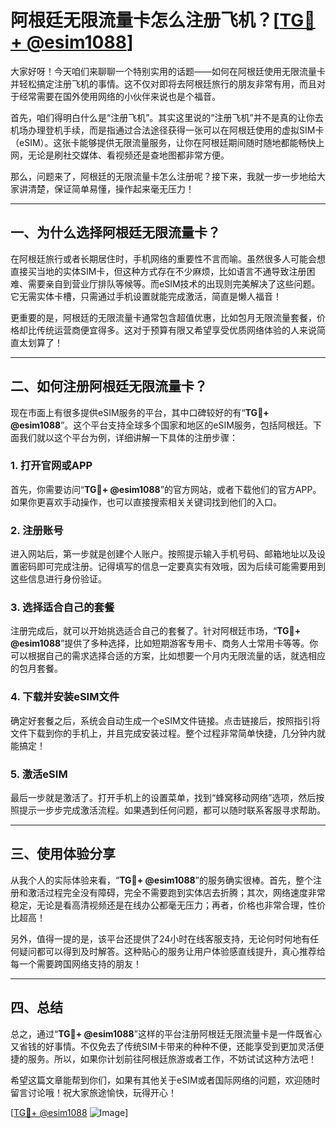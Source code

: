 # 阿根廷无限流量卡怎么注册飞机？[[TG💪+ @esim1088](https://t.me/s/esim1088)]

大家好呀！今天咱们来聊聊一个特别实用的话题——如何在阿根廷使用无限流量卡并轻松搞定注册飞机的事情。这不仅对即将去阿根廷旅行的朋友非常有用，而且对于经常需要在国外使用网络的小伙伴来说也是个福音。

首先，咱们得明白什么是“注册飞机”。其实这里说的“注册飞机”并不是真的让你去机场办理登机手续，而是指通过合法途径获得一张可以在阿根廷使用的虚拟SIM卡（eSIM）。这张卡能够提供无限流量服务，让你在阿根廷期间随时随地都能畅快上网，无论是刷社交媒体、看视频还是查地图都非常方便。

那么，问题来了，阿根廷的无限流量卡怎么注册呢？接下来，我就一步一步地给大家讲清楚，保证简单易懂，操作起来毫无压力！

---

## 一、为什么选择阿根廷无限流量卡？

在阿根廷旅行或者长期居住时，手机网络的重要性不言而喻。虽然很多人可能会想直接买当地的实体SIM卡，但这种方式存在不少麻烦，比如语言不通导致注册困难、需要亲自到营业厅排队等候等。而eSIM技术的出现则完美解决了这些问题。它无需实体卡槽，只需通过手机设置就能完成激活，简直是懒人福音！

更重要的是，阿根廷的无限流量卡通常包含超值优惠，比如包月无限流量套餐，价格却比传统运营商便宜得多。这对于预算有限又希望享受优质网络体验的人来说简直太划算了！

---

## 二、如何注册阿根廷无限流量卡？

现在市面上有很多提供eSIM服务的平台，其中口碑较好的有“**TG💪+ @esim1088**”。这个平台支持全球多个国家和地区的eSIM服务，包括阿根廷。下面我们就以这个平台为例，详细讲解一下具体的注册步骤：

### 1. 打开官网或APP

首先，你需要访问“**TG💪+ @esim1088**”的官方网站，或者下载他们的官方APP。如果你更喜欢手动操作，也可以直接搜索相关关键词找到他们的入口。

### 2. 注册账号

进入网站后，第一步就是创建个人账户。按照提示输入手机号码、邮箱地址以及设置密码即可完成注册。记得填写的信息一定要真实有效哦，因为后续可能需要用到这些信息进行身份验证。

### 3. 选择适合自己的套餐

注册完成后，就可以开始挑选适合自己的套餐了。针对阿根廷市场，“**TG💪+ @esim1088**”提供了多种选择，比如短期游客专用卡、商务人士常用卡等等。你可以根据自己的需求选择合适的方案，比如想要一个月内无限流量的话，就选相应的包月套餐。

### 4. 下载并安装eSIM文件

确定好套餐之后，系统会自动生成一个eSIM文件链接。点击链接后，按照指引将文件下载到你的手机上，并且完成安装过程。整个过程非常简单快捷，几分钟内就能搞定！

### 5. 激活eSIM

最后一步就是激活了。打开手机上的设置菜单，找到“蜂窝移动网络”选项，然后按照提示一步步完成激活流程。如果遇到任何问题，都可以随时联系客服寻求帮助。

---

## 三、使用体验分享

从我个人的实际体验来看，“**TG💪+ @esim1088**”的服务确实很棒。首先，整个注册和激活过程完全没有障碍，完全不需要跑到实体店去折腾；其次，网络速度非常稳定，无论是看高清视频还是在线办公都毫无压力；再者，价格也非常合理，性价比超高！

另外，值得一提的是，该平台还提供了24小时在线客服支持，无论何时何地有任何疑问都可以得到及时解答。这种贴心的服务让用户体验感直线提升，真心推荐给每一个需要跨国网络支持的朋友！

---

## 四、总结

总之，通过“**TG💪+ @esim1088**”这样的平台注册阿根廷无限流量卡是一件既省心又省钱的好事情。不仅免去了传统SIM卡带来的种种不便，还能享受到更加灵活便捷的服务。所以，如果你计划前往阿根廷旅游或者工作，不妨试试这种方法吧！

希望这篇文章能帮到你们，如果有其他关于eSIM或者国际网络的问题，欢迎随时留言讨论哦！祝大家旅途愉快，玩得开心！

[[TG💪+ @esim1088](https://t.me/s/esim1088) ![Image](https://i.postimg.cc/4NQfJmqS/Snipaste-2025-05-13-00-14-12.png)]